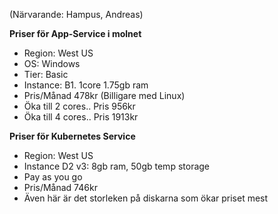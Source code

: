 (Närvarande: Hampus, Andreas)

**Priser för App-Service i molnet**

- Region: West US
- OS: Windows
- Tier: Basic
- Instance: B1. 1core 1.75gb ram
- Pris/Månad 478kr (Billigare med Linux)
- Öka till 2 cores.. Pris 956kr
- Öka till 4 cores.. Pris 1913kr

**Priser för Kubernetes Service**

- Region: West US
- Instance D2 v3: 8gb ram, 50gb temp storage
- Pay as you go
- Pris/Månad 746kr
- Även här är det storleken på diskarna som ökar priset mest
